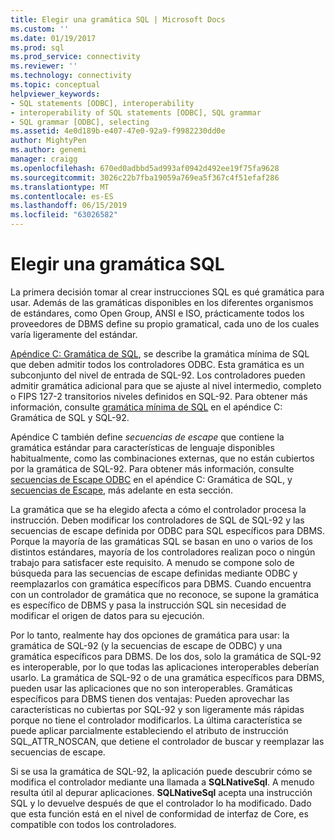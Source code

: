 ```yaml
---
title: Elegir una gramática SQL | Microsoft Docs
ms.custom: ''
ms.date: 01/19/2017
ms.prod: sql
ms.prod_service: connectivity
ms.reviewer: ''
ms.technology: connectivity
ms.topic: conceptual
helpviewer_keywords:
- SQL statements [ODBC], interoperability
- interoperability of SQL statements [ODBC], SQL grammar
- SQL grammar [ODBC], selecting
ms.assetid: 4e0d189b-e407-47e0-92a9-f9982230dd0e
author: MightyPen
ms.author: genemi
manager: craigg
ms.openlocfilehash: 670ed0adbbd5ad993af0942d492ee19f75fa9628
ms.sourcegitcommit: 3026c22b7fba19059a769ea5f367c4f51efaf286
ms.translationtype: MT
ms.contentlocale: es-ES
ms.lasthandoff: 06/15/2019
ms.locfileid: "63026582"
---
```

# <a name="choosing-an-sql-grammar"></a>Elegir una gramática SQL
La primera decisión tomar al crear instrucciones SQL es qué gramática para usar. Además de las gramáticas disponibles en los diferentes organismos de estándares, como Open Group, ANSI e ISO, prácticamente todos los proveedores de DBMS define su propio gramatical, cada uno de los cuales varía ligeramente del estándar.  
  
 [Apéndice C: Gramática de SQL](../../../odbc/reference/appendixes/appendix-c-sql-grammar.md), se describe la gramática mínima de SQL que deben admitir todos los controladores ODBC. Esta gramática es un subconjunto del nivel de entrada de SQL-92. Los controladores pueden admitir gramática adicional para que se ajuste al nivel intermedio, completo o FIPS 127-2 transitorios niveles definidos en SQL-92. Para obtener más información, consulte [gramática mínima de SQL](../../../odbc/reference/appendixes/sql-minimum-grammar.md) en el apéndice C: Gramática de SQL y SQL-92.  
  
 Apéndice C también define *secuencias de escape* que contiene la gramática estándar para características de lenguaje disponibles habitualmente, como las combinaciones externas, que no están cubiertos por la gramática de SQL-92. Para obtener más información, consulte [secuencias de Escape ODBC](../../../odbc/reference/appendixes/odbc-escape-sequences.md) en el apéndice C: Gramática de SQL, y [secuencias de Escape](../../../odbc/reference/develop-app/escape-sequences.md), más adelante en esta sección.  
  
 La gramática que se ha elegido afecta a cómo el controlador procesa la instrucción. Deben modificar los controladores de SQL de SQL-92 y las secuencias de escape definida por ODBC para SQL específicos para DBMS. Porque la mayoría de las gramáticas SQL se basan en uno o varios de los distintos estándares, mayoría de los controladores realizan poco o ningún trabajo para satisfacer este requisito. A menudo se compone solo de búsqueda para las secuencias de escape definidas mediante ODBC y reemplazarlos con gramática específicos para DBMS. Cuando encuentra con un controlador de gramática que no reconoce, se supone la gramática es específico de DBMS y pasa la instrucción SQL sin necesidad de modificar el origen de datos para su ejecución.  
  
 Por lo tanto, realmente hay dos opciones de gramática para usar: la gramática de SQL-92 (y la secuencias de escape de ODBC) y una gramática específicos para DBMS. De los dos, solo la gramática de SQL-92 es interoperable, por lo que todas las aplicaciones interoperables deberían usarlo. La gramática de SQL-92 o de una gramática específicos para DBMS, pueden usar las aplicaciones que no son interoperables. Gramáticas específicos para DBMS tienen dos ventajas: Pueden aprovechar las características no cubiertas por SQL-92 y son ligeramente más rápidas porque no tiene el controlador modificarlos. La última característica se puede aplicar parcialmente estableciendo el atributo de instrucción SQL_ATTR_NOSCAN, que detiene el controlador de buscar y reemplazar las secuencias de escape.  
  
 Si se usa la gramática de SQL-92, la aplicación puede descubrir cómo se modifica el controlador mediante una llamada a **SQLNativeSql**. A menudo resulta útil al depurar aplicaciones. **SQLNativeSql** acepta una instrucción SQL y lo devuelve después de que el controlador lo ha modificado. Dado que esta función está en el nivel de conformidad de interfaz de Core, es compatible con todos los controladores.

